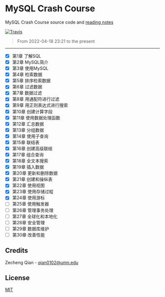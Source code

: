 # MySQL Crash Course

MySQL Crash Course source code and [reading notes](https://lyrics-reading.notion.site/lyrics-reading/138d4fbdbd034eb6b7a6b99630998679?v=bd6c8105a7b74cc7969b5ed4728a659b)

[![Travis](https://img.shields.io/badge/language-SQL-green.svg)]()

> From 2022-04-18 23:21 to the present

---

- [X] 第1章 了解SQL
- [X] 第2章 MySQL简介
- [X] 第3章 使用MySQL
- [X] 第4章 检索数据
- [X] 第5章 排序检索数据
- [X] 第6章 过滤数据
- [X] 第7章 数据过滤
- [X] 第8章 用通配符进行过滤
- [X] 第9章 用正则表达式进行搜索
- [X] 第10章 创建计算字段
- [X] 第11章 使用数据处理函数
- [X] 第12章 汇总数据
- [X] 第13章 分组数据
- [X] 第14章 使用子查询
- [X] 第15章 联结表
- [X] 第16章 创建高级联结
- [X] 第17章 组合查询
- [X] 第18章 全文本搜索
- [X] 第19章 插入数据
- [X] 第20章 更新和删除数据
- [X] 第21章 创建和操纵表
- [X] 第22章 使用视图
- [X] 第23章 使用存储过程
- [X] 第24章 使用游标
- [ ] 第25章 使用触发器
- [ ] 第26章 管理事务处理
- [ ] 第27章 全球化和本地化
- [ ] 第28章 安全管理
- [ ] 第29章 数据库维护
- [ ] 第30章 改善性能

## Credits

Zecheng Qian - qian0102@umn.edu

## License

[MIT](./LICENSE)

